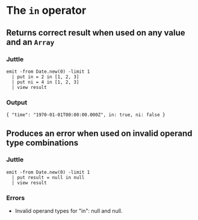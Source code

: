 # The `in` operator

## Returns correct result when used on any value and an `Array`

### Juttle

    emit -from Date.new(0) -limit 1
      | put in = 2 in [1, 2, 3]
      | put ni = 4 in [1, 2, 3]
      | view result

### Output

    { "time": "1970-01-01T00:00:00.000Z", in: true, ni: false }

## Produces an error when used on invalid operand type combinations

### Juttle

    emit -from Date.new(0) -limit 1
      | put result = null in null
      | view result

### Errors

  * Invalid operand types for "in": null and null.
